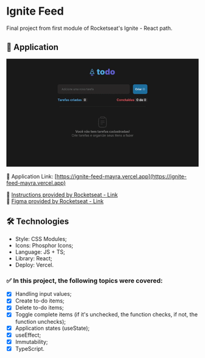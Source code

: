 # Ignite Feed

Final project from first module of Rocketseat's Ignite - React path.

## 📲 Application

<p align="center">
  <img src="./project.gif" alt="GIF of project being executed" />
</p>  
  
🔗 Application Link: [https://ignite-feed-mayra.vercel.app](https://ignite-feed-mayra.vercel.app)  
  
  
🔗 [Instructions provided by Rocketseat - Link](https://efficient-sloth-d85.notion.site/Desafio-01-Praticando-os-conceitos-do-ReactJS-91fd63dd1a5b4a2796152de293ec1074)  
🔗 [Figma provided by Rocketseat - Link](https://www.figma.com/file/iuulSDu7v6TwvmMVzJWDO0/ToDo-List-Copy?fuid=1150116205413212091)  
  
## 🛠️ Technologies
  
- Style: CSS Modules;  
- Icons: Phosphor Icons;  
- Language: JS + TS;  
- Library: React;
- Deploy: Vercel.

### ✅ In this project, the following topics were covered:

- [x] Handling input values;
- [x] Create to-do items;
- [x] Delete to-do items;
- [x] Toggle complete items (if it's unchecked, the function checks, if not, the function unchecks);
- [x] Application states (useState);
- [x] useEffect;
- [x] Immutability;
- [x] TypeScript.
